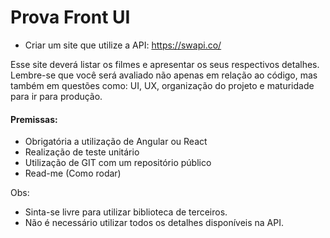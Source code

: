 # Prova Front UI
- Criar um site que utilize a API: https://swapi.co/

Esse site deverá listar os filmes e apresentar os seus respectivos detalhes.
Lembre-se que você será avaliado não apenas em relação ao código, mas também em questões como: UI, UX, organização do projeto e maturidade para ir para produção.
#### Premissas:
- Obrigatória a utilização de Angular ou React
- Realização de teste unitário
- Utilização de GIT com um repositório público
- Read-me (Como rodar)

Obs:
- Sinta-se livre para utilizar biblioteca de terceiros.
- Não é necessário utilizar todos os detalhes disponíveis na API.
